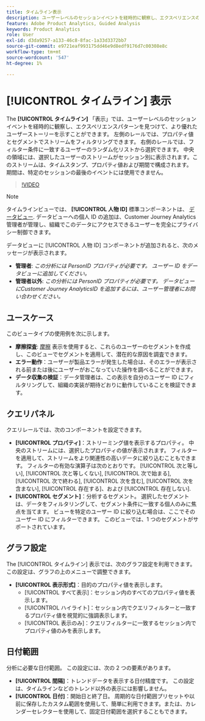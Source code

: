 ```yaml
---
title: タイムライン表示
description: ユーザーレベルのセッションイベントを経時的に観察し、エクスペリエンスのパターンを見つけます。
feature: Adobe Product Analytics, Guided Analysis
keywords: Product Analytics
role: User
exl-id: d3da9257-a133-46c8-8fac-1a33d3372bb7
source-git-commit: e9721eaf993175dd46e9d8edf9176d7c00308e8c
workflow-type: tm+mt
source-wordcount: '547'
ht-degree: 1%

---
```


# [!UICONTROL タイムライン] 表示

The **[!UICONTROL タイムライン]** 「表示」では、ユーザーレベルのセッションイベントを経時的に観察し、エクスペリエンスパターンを見つけて、より優れたユーザーストーリーを示すことができます。 左側のレールでは、プロパティ値とセグメントでストリームをフィルタリングできます。 右側のレールでは、フィルター条件に一致するユーザーのランダム化リストから選択できます。 中央の領域には、選択したユーザーのストリームがセッション別に表示されます。このストリームは、タイムスタンプ、プロパティ値および期間で構成されます。 期間は、特定のセッションの最後のイベントには使用できません。

>[!VIDEO](https://video.tv.adobe.com/v/3427810/?learn=on)

>[!NOTE]
>
>タイムラインビューでは、 **[!UICONTROL 人物 ID]** 標準コンポーネントは、 [データビュー](/help/data-views/component-reference.md#optional). データビューへの個人 ID の追加は、Customer Journey Analytics管理者が管理し、組織でこのデータにアクセスできるユーザーを完全にプライバシー制御できます。

データビューに [!UICONTROL 人物 ID] コンポーネントが追加されると、次のメッセージが表示されます。

* **管理者**: *この分析には PersonID プロパティが必要です。 ユーザー ID をデータビューに追加してください。*
* **管理者以外**: *この分析には PersonID プロパティが必要です。 データビューにCustomer Journey AnalyticsID を追加するには、ユーザー管理者にお問い合わせください。*

## ユースケース

このビュータイプの使用例を次に示します。

* **摩擦探査**: [摩擦](friction.md) 表示を使用すると、これらのユーザーのセグメントを作成し、このビューでセグメントを適用して、潜在的な原因を調査できます。
* **エラー動作**：ユーザーが製品エラーが発生した場合は、そのエラーが表示される前または後にユーザーがおこなっていた操作を調べることができます。
* **データ収集の検証**：データ管理者は、この表示を自分のユーザー ID にフィルタリングして、組織の実装が期待どおりに動作していることを検証できます。

## クエリパネル

クエリレールでは、次のコンポーネントを設定できます。

* **[!UICONTROL プロパティ]**：ストリーミング値を表示するプロパティ。 中央のストリームには、選択したプロパティの値が表示されます。 フィルターを適用して、ストリームをより関連性の高いデータに絞り込むこともできます。 フィルターの有効な演算子は次のとおりです。 [!UICONTROL 次と等しい], [!UICONTROL 次と等しくない], [!UICONTROL 次で始まる], [!UICONTROL 次で終わる], [!UICONTROL 次を含む], [!UICONTROL 次を含まない], [!UICONTROL 存在する]、および [!UICONTROL 存在しない].
* **[!UICONTROL セグメント]**：分析するセグメント。 選択したセグメントは、データをフィルタリングして、セグメント条件に一致する個人のみに焦点を当てます。 ビューを特定のユーザー ID に絞り込む場合は、ここでそのユーザー ID にフィルターできます。 このビューでは、1 つのセグメントがサポートされています。

## グラフ設定

The [!UICONTROL タイムライン] 表示では、次のグラフ設定を利用できます。この設定は、グラフの上のメニューで調整できます。

* **[!UICONTROL 表示形式]**：目的のプロパティ値を表示します。
   * [!UICONTROL すべて表示]：セッション内のすべてのプロパティ値を表示します。
   * [!UICONTROL ハイライト]：セッション内でクエリフィルターと一致するプロパティ値を視覚的に強調表示します。
   * [!UICONTROL 表示のみ]：クエリフィルターに一致するセッション内でプロパティ値のみを表示します。

## 日付範囲

分析に必要な日付範囲。 この設定には、次の 2 つの要素があります。

* **[!UICONTROL 間隔]**：トレンドデータを表示する日付精度です。 この設定は、タイムラインなどのトレンド以外の表示には影響しません。
* **[!UICONTROL 日付]**：開始日と終了日。 周期的な日付範囲プリセットや以前に保存したカスタム範囲を使用して、簡単に利用できます。または、カレンダーセレクターを使用して、固定日付範囲を選択することもできます。
